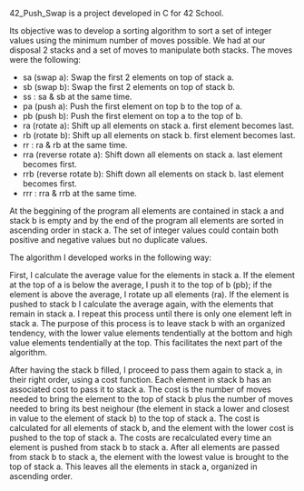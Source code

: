 42_Push_Swap is a project developed in C for 42 School.

Its objective was to develop a sorting algorithm to sort a set of integer values using the minimum number of moves possible.
We had at our disposal 2 stacks and a set of moves to manipulate both stacks. The moves were the following:

- sa (swap a): Swap the first 2 elements on top of stack a.
- sb (swap b): Swap the first 2 elements on top of stack b.
- ss : sa & sb at the same time.
- pa (push a): Push the first element on top b to the top of a.
- pb (push b): Push the first element on top a to the top of b.
- ra (rotate a): Shift up all elements on stack a. first element becomes last.
- rb (rotate b): Shift up all elements on stack b. first element becomes last.
- rr : ra & rb at the same time.
- rra (reverse rotate a): Shift down all elements on stack a. last element becomes first.
- rrb (reverse rotate b): Shift down all elements on stack b. last element becomes first.
- rrr : rra & rrb at the same time.

At the beggining of the program all elements are contained in stack a and stack b is empty and by the end of the program all elements are sorted in ascending order in stack a. The set of integer values could contain both positive and negative values but no duplicate values.

The algorithm I developed works in the following way:

First, I calculate the average value for the elements in stack a. If the element at the top of a is below the average, I push it to the top of b (pb);
if the element is above the average, I rotate up all elements (ra). If the element is pushed to stack b I calculate the average again, with the elements that remain in stack a.
I repeat this process until there is only one element left in stack a.
The purpose of this process is to leave stack b with an organized tendency, with the lower value elements tendentially at the bottom and high value elements tendentially  at the top. This facilitates the next part of the algorithm.

After having the stack b filled, I proceed to pass them again to stack a, in their right order, using a cost function. Each element in stack b has an associated cost to pass it to stack a.
The cost is the number of moves needed to bring the element to the top of stack b plus the number of moves needed to bring its best neighour (the element in stack a lower and closest in value to the element of stack b) to the top of stack a.
The cost is calculated for all elements of stack b, and the element with the lower cost is pushed to the top of stack a. The costs are recalculated every time an element is pushed from stack b to stack a. After all elements are passed from stack b to stack a, the element with the lowest value is brought to the top of stack a.
This leaves all the elements in stack a, organized in ascending order.
